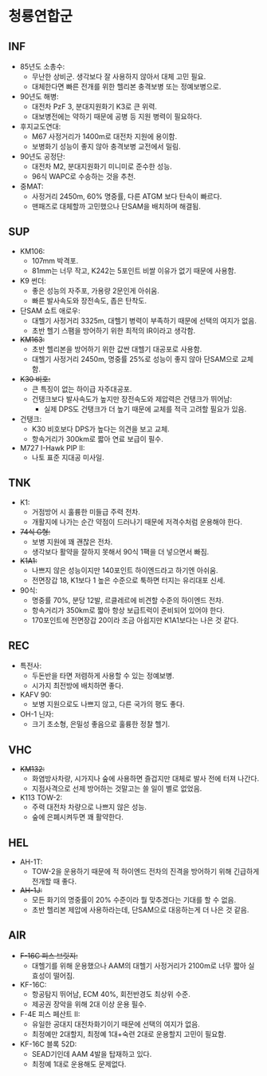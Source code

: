 # 청룡연합군

## INF

* 85년도 소총수:
  * 무난한 상비군. 생각보다 잘 사용하지 않아서 대체 고민 필요.
  * 대체한다면 빠른 전개를 위한 헬리본 충격보병 또는 정예보병으로.
* 90년도 해병:
  * 대전차 PzF 3, 분대지원화기 K3로 큰 위력.
  * 대보병전에는 약하기 때문에 공병 등 지원 병력이 필요하다.
* 후지교도연대:
  * M67 사정거리가 1400m로 대전차 지원에 용이함.
  * 보병화기 성능이 좋지 않아 충격보병 교전에서 밀림.
* 90년도 공정단:
  * 대전차 M2, 분대지원화기 미니미로 준수한 성능.
  * 96식 WAPC로 수송하는 것을 추천.
* 중MAT:
  * 사정거리 2450m, 60% 명중률, 다른 ATGM 보다 탄속이 빠르다.
  * 맨패즈로 대체할까 고민했으나 단SAM을 배치하며 해결됨.

## SUP

* KM106:
  * 107mm 박격포.
  * 81mm는 너무 작고, K242는 5포인트 비쌀 이유가 없기 때문에 사용함.
* K9 썬더:
  * 좋은 성능의 자주포, 가용량 2문인게 아쉬움.
  * 빠른 발사속도와 장전속도, 좁은 탄착도.
* 단SAM 쇼트 애로우:
  * 대헬기 사정거리 3325m, 대헬기 병력이 부족하기 때문에 선택의 여지가 없음.
  * 초반 헬기 스팸을 방어하기 위한 최적의 IR이라고 생각함.
* ~~KM163:~~
  * 초반 헬리본을 방어하기 위한 값싼 대헬기 대공포로 사용함.
  * 대헬기 사정거리 2450m, 명중률 25%로 성능이 좋지 않아 단SAM으로 교체함.
* ~~K30 비호:~~
  * 큰 특징이 없는 하이급 자주대공포.
  * 건탱크보다 발사속도가 높지만 장전속도와 제압력은 건탱크가 뛰어남:
    * 실제 DPS도 건탱크가 더 높기 때문에 교체를 적극 고려할 필요가 있음. 
* 건탱크:
  * K30 비호보다 DPS가 높다는 의견을 보고 교체.
  * 항속거리가 300km로 짧아 연료 보급이 필수.
* M727 I-Hawk PIP II:
  * 나토 표준 지대공 미사일.

## TNK

* K1:
  * 거점방어 시 훌륭한 미들급 주력 전차.
  * 개활지에 나가는 순간 약점이 드러나기 때문에 저격수처럼 운용해야 한다. 
* ~~74식 G형:~~
  * 보병 지원에 꽤 괜찮은 전차.
  * 생각보다 활약을 잘하지 못해서 90식 1팩을 더 넣으면서 빠짐.
* ~~K1A1:~~
  * 나쁘지 않은 성능이지만 140포인트 하이엔드라고 하기엔 아쉬움.
  * 전면장갑 18, K1보다 1 높은 수준으로 툭하면 터지는 유리대포 신세.
* 90식:
  * 명중률 70%, 분당 12발, 르클레르에 비견할 수준의 하이엔드 전차.
  * 항속거리가 350km로 짧아 항상 보급트럭이 준비되어 있어야 한다.
  * 170포인트에 전면장갑 20이라 조금 아쉽지만 K1A1보다는 나은 것 같다.

## REC

* 특전사:
  * 두돈반을 타면 저렴하게 사용할 수 있는 정예보병.
  * 시가지 최전방에 배치하면 좋다.
* KAFV 90:
  * 보병 지원으로도 나쁘지 않고, 다른 국가의 평도 좋다.
* OH-1 닌자:
  * 크기 초소형, 은밀성 좋음으로 훌륭한 정찰 헬기.

## VHC

* ~~KM132:~~
  * 화염방사차량, 시가지나 숲에 사용하면 즐겁지만 대체로 발사 전에 터져 나간다.
  * 지점사격으로 선제 방어하는 것말고는 쓸 일이 별로 없었음.
* K113 TOW-2:
  * 주력 대전차 차량으로 나쁘지 않은 성능.
  * 숲에 은폐시켜두면 꽤 활약한다.

## HEL

* AH-1T:
  * TOW-2을 운용하기 때문에 적 하이엔드 전차의 진격을 방어하기 위해 긴급하게 전개할 때 좋다.
* ~~AH-1J:~~
  * 모든 화기의 명중률이 20% 수준이라 뭘 맞추겠다는 기대를 할 수 없음.
  * 초반 헬리본 제압에 사용하라는데, 단SAM으로 대응하는게 더 나은 것 같음.

## AIR

* ~~F-16C 피스 브릿지:~~
  * 대헬기를 위해 운용했으나 AAM의 대헬기 사정거리가 2100m로 너무 짧아 실효성이 떨어짐.
* KF-16C:
  * 항공탐지 뛰어남, ECM 40%, 회전반경도 최상위 수준.
  * 제공권 장악을 위해 2대 이상 운용 필수.
* F-4E 피스 페산트 II:
  * 유일한 공대지 대전차화기이기 때문에 선택의 여지가 없음.
  * 최정예만 2대할지, 최정예 1대+숙련 2대로 운용할지 고민이 필요함.
* KF-16C 블록 52D:
  * SEAD기인데 AAM 4발을 탑재하고 있다.
  * 최정예 1대로 운용해도 문제없다.

